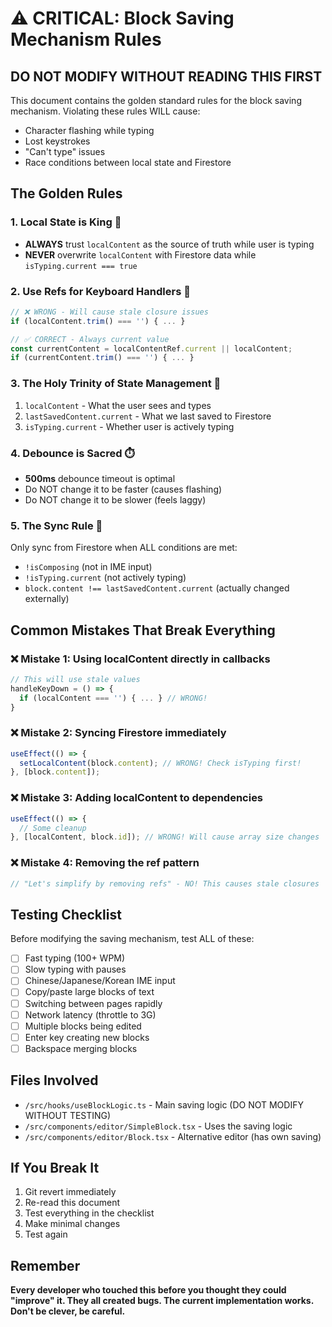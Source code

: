 # ⚠️ CRITICAL: Block Saving Mechanism Rules

## DO NOT MODIFY WITHOUT READING THIS FIRST

This document contains the golden standard rules for the block saving mechanism. Violating these rules WILL cause:
- Character flashing while typing
- Lost keystrokes
- "Can't type" issues
- Race conditions between local state and Firestore

## The Golden Rules

### 1. Local State is King 👑
- **ALWAYS** trust `localContent` as the source of truth while user is typing
- **NEVER** overwrite `localContent` with Firestore data while `isTyping.current === true`

### 2. Use Refs for Keyboard Handlers 🔑
```javascript
// ❌ WRONG - Will cause stale closure issues
if (localContent.trim() === '') { ... }

// ✅ CORRECT - Always current value
const currentContent = localContentRef.current || localContent;
if (currentContent.trim() === '') { ... }
```

### 3. The Holy Trinity of State Management 🔺
1. `localContent` - What the user sees and types
2. `lastSavedContent.current` - What we last saved to Firestore
3. `isTyping.current` - Whether user is actively typing

### 4. Debounce is Sacred ⏱️
- **500ms** debounce timeout is optimal
- Do NOT change it to be faster (causes flashing)
- Do NOT change it to be slower (feels laggy)

### 5. The Sync Rule 🔄
Only sync from Firestore when ALL conditions are met:
- `!isComposing` (not in IME input)
- `!isTyping.current` (not actively typing)
- `block.content !== lastSavedContent.current` (actually changed externally)

## Common Mistakes That Break Everything

### ❌ Mistake 1: Using localContent directly in callbacks
```javascript
// This will use stale values
handleKeyDown = () => {
  if (localContent === '') { ... } // WRONG!
}
```

### ❌ Mistake 2: Syncing Firestore immediately
```javascript
useEffect(() => {
  setLocalContent(block.content); // WRONG! Check isTyping first!
}, [block.content]);
```

### ❌ Mistake 3: Adding localContent to dependencies
```javascript
useEffect(() => {
  // Some cleanup
}, [localContent, block.id]); // WRONG! Will cause array size changes
```

### ❌ Mistake 4: Removing the ref pattern
```javascript
// "Let's simplify by removing refs" - NO! This causes stale closures
```

## Testing Checklist

Before modifying the saving mechanism, test ALL of these:
- [ ] Fast typing (100+ WPM)
- [ ] Slow typing with pauses
- [ ] Chinese/Japanese/Korean IME input
- [ ] Copy/paste large blocks of text
- [ ] Switching between pages rapidly
- [ ] Network latency (throttle to 3G)
- [ ] Multiple blocks being edited
- [ ] Enter key creating new blocks
- [ ] Backspace merging blocks

## Files Involved

- `/src/hooks/useBlockLogic.ts` - Main saving logic (DO NOT MODIFY WITHOUT TESTING)
- `/src/components/editor/SimpleBlock.tsx` - Uses the saving logic
- `/src/components/editor/Block.tsx` - Alternative editor (has own saving)

## If You Break It

1. Git revert immediately
2. Re-read this document
3. Test everything in the checklist
4. Make minimal changes
5. Test again

## Remember

**Every developer who touched this before you thought they could "improve" it. They all created bugs. The current implementation works. Don't be clever, be careful.**